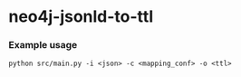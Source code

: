 # neo4j-jsonld-to-ttl

### Example usage
```shell
python src/main.py -i <json> -c <mapping_conf> -o <ttl>
```